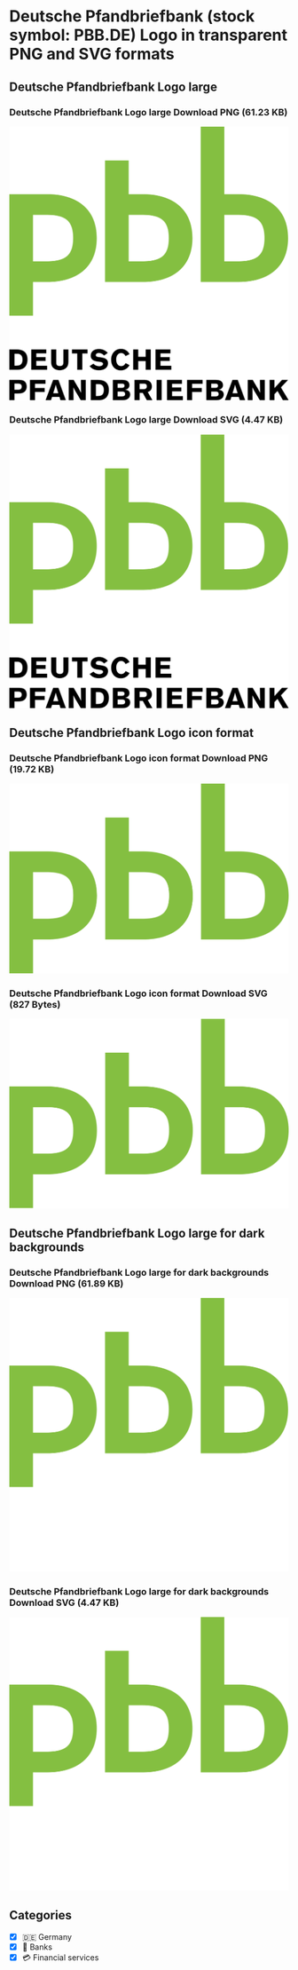 # Deutsche Pfandbriefbank (stock symbol: PBB.DE) Logo in transparent PNG and SVG formats

## Deutsche Pfandbriefbank Logo large

### Deutsche Pfandbriefbank Logo large Download PNG (61.23 KB)

![Deutsche Pfandbriefbank Logo large Download PNG (61.23 KB)](/img/orig/PBB.DE_BIG-e189b205.png)

### Deutsche Pfandbriefbank Logo large Download SVG (4.47 KB)

![Deutsche Pfandbriefbank Logo large Download SVG (4.47 KB)](/img/orig/PBB.DE_BIG-9f66bbfd.svg)

## Deutsche Pfandbriefbank Logo icon format

### Deutsche Pfandbriefbank Logo icon format Download PNG (19.72 KB)

![Deutsche Pfandbriefbank Logo icon format Download PNG (19.72 KB)](/img/orig/PBB.DE-3d801773.png)

### Deutsche Pfandbriefbank Logo icon format Download SVG (827 Bytes)

![Deutsche Pfandbriefbank Logo icon format Download SVG (827 Bytes)](/img/orig/PBB.DE-0dd1c807.svg)

## Deutsche Pfandbriefbank Logo large for dark backgrounds

### Deutsche Pfandbriefbank Logo large for dark backgrounds Download PNG (61.89 KB)

![Deutsche Pfandbriefbank Logo large for dark backgrounds Download PNG (61.89 KB)](/img/orig/PBB.DE_BIG.D-7d9066db.png)

### Deutsche Pfandbriefbank Logo large for dark backgrounds Download SVG (4.47 KB)

![Deutsche Pfandbriefbank Logo large for dark backgrounds Download SVG (4.47 KB)](/img/orig/PBB.DE_BIG.D-d3e5f8d1.svg)



## Categories
- [x] 🇩🇪 Germany
- [x] 🏦 Banks
- [x] 💳 Financial services
